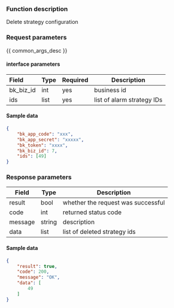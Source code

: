 ### Function description

Delete strategy configuration

### Request parameters

{{ common_args_desc }}

#### interface parameters

| Field | Type | Required | Description |
| :-------- | ---- | ---- | -------------- |
| bk_biz_id | int | yes | business id |
| ids | list | yes | list of alarm strategy IDs |


#### Sample data

```json
{
    "bk_app_code": "xxx",
    "bk_app_secret": "xxxxx",
    "bk_token": "xxxx",
    "bk_biz_id": 7,
    "ids": [49]
}
```

### Response parameters

| Field | Type | Description |
| ------- | ------ | ------------------ |
| result | bool | whether the request was successful |
| code | int | returned status code |
| message | string | description |
| data | list | list of deleted strategy ids |

#### Sample data

```json
{
    "result": true,
    "code": 200,
    "message": "OK",
    "data": [
        49
    ]
}
```
